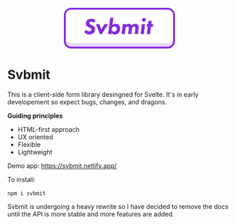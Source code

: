 <p align="center"><img src="./graphics/svbmit-logo.svg" width="250"></p>

# Svbmit

This is a client-side form library desingned for Svelte. It's in early developement so expect bugs, changes, and dragons.

**Guiding principles**
* HTML-first approach
* UX oriented
* Flexible
* Lightweight

Demo app: https://svbmit.netlify.app/

To install:

```
npm i svbmit
```

Svbmit is undergoing a heavy rewrite so I have decided to remove the docs until the API is more stable and more features are added.